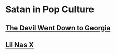 # Satan in Pop Culture

## [The Devil Went Down to Georgia](./the-devil-went-down-to-georgia.md)

## [Lil Nas X](./lil-nas-x.md)
